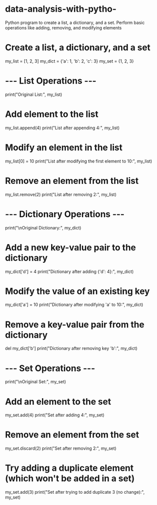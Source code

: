 # data-analysis-with-pytho-
Python program to create a list, a dictionary, and a set. Perform basic operations like adding, removing, and modifying elements
# Create a list, a dictionary, and a set
my_list = [1, 2, 3]
my_dict = {'a': 1, 'b': 2, 'c': 3}
my_set = {1, 2, 3}

# --- List Operations ---
print("Original List:", my_list)

# Add element to the list
my_list.append(4)
print("List after appending 4:", my_list)

# Modify an element in the list
my_list[0] = 10
print("List after modifying the first element to 10:", my_list)

# Remove an element from the list
my_list.remove(2)
print("List after removing 2:", my_list)

# --- Dictionary Operations ---
print("\nOriginal Dictionary:", my_dict)

# Add a new key-value pair to the dictionary
my_dict['d'] = 4
print("Dictionary after adding {'d': 4}:", my_dict)

# Modify the value of an existing key
my_dict['a'] = 10
print("Dictionary after modifying 'a' to 10:", my_dict)

# Remove a key-value pair from the dictionary
del my_dict['b']
print("Dictionary after removing key 'b':", my_dict)

# --- Set Operations ---
print("\nOriginal Set:", my_set)

# Add an element to the set
my_set.add(4)
print("Set after adding 4:", my_set)

# Remove an element from the set
my_set.discard(2)
print("Set after removing 2:", my_set)

# Try adding a duplicate element (which won't be added in a set)
my_set.add(3)
print("Set after trying to add duplicate 3 (no change):", my_set)